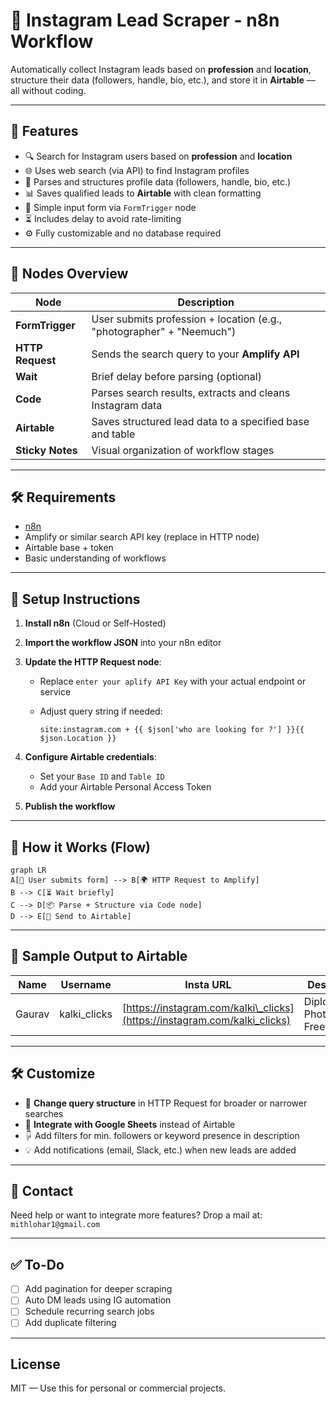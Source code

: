 # 📸 Instagram Lead Scraper - n8n Workflow

Automatically collect Instagram leads based on **profession** and **location**, structure their data (followers, handle, bio, etc.), and store it in **Airtable** — all without coding.

---

## 🚀 Features

* 🔍 Search for Instagram users based on **profession** and **location**
* 🌐 Uses web search (via API) to find Instagram profiles
* 🧠 Parses and structures profile data (followers, handle, bio, etc.)
* 📊 Saves qualified leads to **Airtable** with clean formatting
* 📝 Simple input form via `FormTrigger` node
* ⏳ Includes delay to avoid rate-limiting
* ⚙️ Fully customizable and no database required

---

## 🧰 Nodes Overview

| Node             | Description                                                           |
| ---------------- | --------------------------------------------------------------------- |
| **FormTrigger**  | User submits profession + location (e.g., "photographer" + "Neemuch") |
| **HTTP Request** | Sends the search query to your **Amplify API**                        |
| **Wait**         | Brief delay before parsing (optional)                                 |
| **Code**         | Parses search results, extracts and cleans Instagram data             |
| **Airtable**     | Saves structured lead data to a specified base and table              |
| **Sticky Notes** | Visual organization of workflow stages                                |

---

## 🛠️ Requirements

* [n8n](https://n8n.io/)
* Amplify or similar search API key (replace in HTTP node)
* Airtable base + token
* Basic understanding of workflows

---

## 🔧 Setup Instructions

1. **Install n8n** (Cloud or Self-Hosted)
2. **Import the workflow JSON** into your n8n editor
3. **Update the HTTP Request node**:

   * Replace `enter your aplify API Key` with your actual endpoint or service
   * Adjust query string if needed:

     ```text
     site:instagram.com + {{ $json['who are looking for ?'] }}{{ $json.Location }}
     ```
4. **Configure Airtable credentials**:

   * Set your `Base ID` and `Table ID`
   * Add your Airtable Personal Access Token
5. **Publish the workflow**

---

## 🧠 How it Works (Flow)

```mermaid
graph LR
A[📝 User submits form] --> B[🌍 HTTP Request to Amplify]
B --> C[⏳ Wait briefly]
C --> D[📦 Parse + Structure via Code node]
D --> E[📅 Send to Airtable]
```

---

## 📆 Sample Output to Airtable

| Name   | Username      | Insta URL                                                                 | Description                        | Followers |
| ------ | ------------- | ------------------------------------------------------------------------- | ---------------------------------- | --------- |
| Gaurav | kalki\_clicks | [https://instagram.com/kalki\_clicks](https://instagram.com/kalki_clicks) | Diploma In Photography, Freelancer | 270       |

---

## 🛠 Customize

* 💬 **Change query structure** in HTTP Request for broader or narrower searches
* 🔄 **Integrate with Google Sheets** instead of Airtable
* 🖟️ Add filters for min. followers or keyword presence in description
* 💡 Add notifications (email, Slack, etc.) when new leads are added

---

## 📩 Contact

Need help or want to integrate more features?
Drop a mail at: `mithlohar1@gmail.com`

---

## ✅ To-Do

* [ ] Add pagination for deeper scraping
* [ ] Auto DM leads using IG automation
* [ ] Schedule recurring search jobs
* [ ] Add duplicate filtering

---

## License

MIT — Use this for personal or commercial projects.
